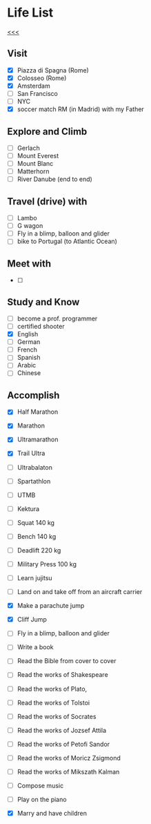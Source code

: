 
Life List
======

[<<<](https://github.com/ttltrk/0con/blob/master/README.MD)

Visit
------

- [x] Piazza di Spagna (Rome)
- [x] Colosseo (Rome)
- [x] Amsterdam
- [ ] San Francisco
- [ ] NYC
- [x] soccer match RM (in Madrid) with my Father

Explore and Climb
------

- [ ] Gerlach
- [ ] Mount Everest
- [ ] Mount Blanc
- [ ] Matterhorn
- [ ] River Danube (end to end)

Travel (drive) with
------

- [ ] Lambo
- [ ] G wagon
- [ ] Fly in a blimp, balloon and glider
- [ ] bike to Portugal (to Atlantic Ocean)

Meet with
------

- [ ] 

Study and Know
------

- [ ] become a prof. programmer
- [ ] certified shooter 
- [x] English 
- [ ] German
- [ ] French
- [ ] Spanish
- [ ] Arabic
- [ ] Chinese

Accomplish
------

- [x] Half Marathon
- [x] Marathon
- [x] Ultramarathon
- [x] Trail Ultra
- [ ] Ultrabalaton
- [ ] Spartathlon
- [ ] UTMB
- [ ] Kektura
- [ ] Squat 140 kg
- [ ] Bench 140 kg
- [ ] Deadlift 220 kg
- [ ] Military Press 100 kg
- [ ] Learn jujitsu
- [ ] Land on and take off from an aircraft carrier
- [x] Make a parachute jump
- [x] Cliff Jump
- [ ] Fly in a blimp, balloon and glider
- [ ] Write a book
- [ ] Read the Bible from cover to cover
- [ ] Read the works of Shakespeare
- [ ] Read the works of Plato, 
- [ ] Read the works of Tolstoi
- [ ] Read the works of Socrates
- [ ] Read the works of Jozsef Attila
- [ ] Read the works of Petofi Sandor
- [ ] Read the works of Moricz Zsigmond
- [ ] Read the works of Mikszath Kalman
- [ ] Compose music
- [ ] Play on the piano
- [x] Marry and have children 









